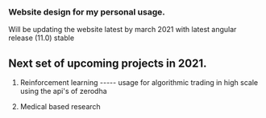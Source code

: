 ### Website design for my personal usage.

Will be updating the website latest by march 2021 with latest angular release (11.0) stable

## Next set of upcoming projects in 2021.

1) Reinforcement learning ----- usage for algorithmic trading in high scale using the api's of zerodha

2) Medical based research     
